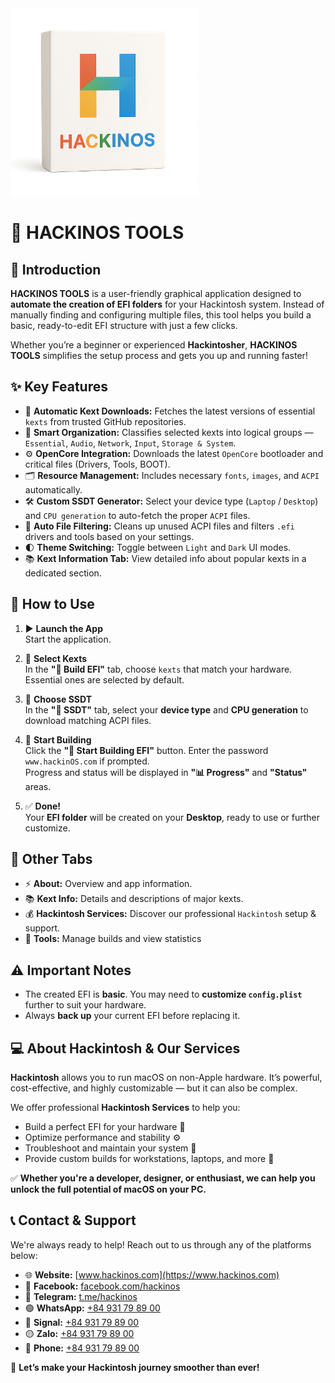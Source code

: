 <img src="https://github.com/ihackinOS/OpenCoreBuilder/blob/main/Logo.png" width="300">

# 🚀 HACKINOS TOOLS

## 🧩 Introduction

**HACKINOS TOOLS** is a user-friendly graphical application designed to **automate the creation of EFI folders** for your Hackintosh system. Instead of manually finding and configuring multiple files, this tool helps you build a basic, ready-to-edit EFI structure with just a few clicks.

Whether you’re a beginner or experienced **Hackintosher**, **HACKINOS TOOLS** simplifies the setup process and gets you up and running faster!

## ✨ Key Features

- 🔄 **Automatic Kext Downloads:** Fetches the latest versions of essential `kexts` from trusted GitHub repositories.
- 📁 **Smart Organization:** Classifies selected kexts into logical groups — `Essential`, `Audio`, `Network`, `Input`, `Storage & System`.
- ⚙️ **OpenCore Integration:** Downloads the latest `OpenCore` bootloader and critical files (Drivers, Tools, BOOT).
- 🗂️ **Resource Management:** Includes necessary `fonts`, `images`, and `ACPI` automatically.
- 🛠️ **Custom SSDT Generator:** Select your device type (`Laptop` / `Desktop`) and `CPU generation` to auto-fetch the proper `ACPI` files.
- 🧹 **Auto File Filtering:** Cleans up unused ACPI files and filters `.efi` drivers and tools based on your settings.
- 🌓 **Theme Switching:** Toggle between `Light` and `Dark` UI modes.
- 📚 **Kext Information Tab:** View detailed info about popular kexts in a dedicated section.

## 🧪 How to Use

1. ▶️ **Launch the App**  
   Start the application.

2. 🔧 **Select Kexts**  
   In the **"🔧 Build EFI"** tab, choose `kexts` that match your hardware. Essential ones are selected by default.

3. 🧩 **Choose SSDT**  
   In the **"🧩 SSDT"** tab, select your **device type** and **CPU generation** to download matching ACPI files.

4. 🚀 **Start Building**  
   Click the **"🚀 Start Building EFI"** button. Enter the password `www.hackinOS.com` if prompted.  
   Progress and status will be displayed in **"📊 Progress"** and **"Status"** areas.

5. ✅ **Done!**  
   Your **EFI folder** will be created on your **Desktop**, ready to use or further customize.

## 📌 Other Tabs

- ⚡ **About:** Overview and app information.
- 📚 **Kext Info:** Details and descriptions of major kexts.
- 💰 **Hackintosh Services:** Discover our professional `Hackintosh` setup & support.
- 🧰 **Tools:** Manage builds and view statistics

## ⚠️ Important Notes

- The created EFI is **basic**. You may need to **customize `config.plist`** further to suit your hardware.
- Always **back up** your current EFI before replacing it.

## 💻 About Hackintosh & Our Services

**Hackintosh** allows you to run macOS on non-Apple hardware. It’s powerful, cost-effective, and highly customizable — but it can also be complex.

We offer professional **Hackintosh Services** to help you:

- Build a perfect EFI for your hardware 🧠
- Optimize performance and stability ⚙️
- Troubleshoot and maintain your system 🔧
- Provide custom builds for workstations, laptops, and more 💼

✅ **Whether you're a developer, designer, or enthusiast, we can help you unlock the full potential of macOS on your PC.**

## 📞 Contact & Support

We're always ready to help! Reach out to us through any of the platforms below:

- 🌐 **Website:** [www.hackinos.com](https://www.hackinos.com)
- 📘 **Facebook:** [facebook.com/hackinos](https://facebook.com/hackinos)
- 💬 **Telegram:** [t.me/hackinos](https://t.me/hackinos)
- 🟢 **WhatsApp:** [+84 931 79 89 00](https://wa.me/84931798900)
- 🔵 **Signal:** [+84 931 79 89 00](https://signal.me/#eu/_sLTZJKeYFYxYVotGIJDz2jkOTYHZ2tWHfIu3o-ni-rdCBhUDVBJxZGRrZzcxssK)
- 🟡 **Zalo:** [+84 931 79 89 00](https://zalo.me/0931798900)
- 📱 **Phone:** [+84 931 79 89 00](tel:+84931798900)

📨 **Let’s make your Hackintosh journey smoother than ever!**
